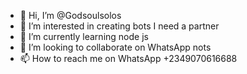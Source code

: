 - 👋 Hi, I’m @Godsoulsolos 
- 👀 I’m interested in creating bots I need a partner
- 🌱 I’m currently learning node js
- 💞️ I’m looking to collaborate on WhatsApp nots
- 📫 How to reach me on WhatsApp +2349070616688

<!---
Godsoulsolos/Godsoulsolos is a ✨ special ✨ repository because its `README.md` (this file) appears on your GitHub profile.
You can click the Preview link to take a look at your changes.
--->
